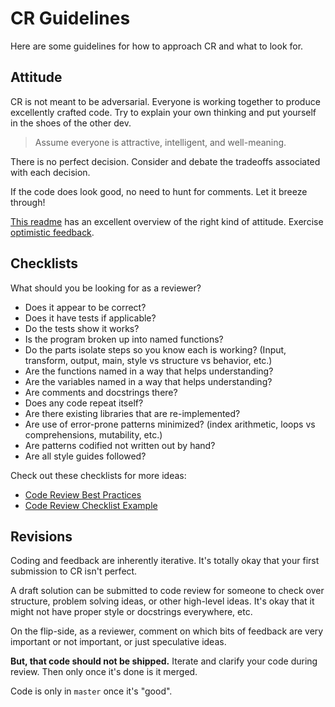 # CR Guidelines

Here are some guidelines for how to approach CR and what to look for.

## Attitude

CR is not meant to be adversarial.
Everyone is working together to produce excellently crafted code.
Try to explain your own thinking and put yourself in the shoes of the other dev.

> Assume everyone is attractive, intelligent, and well-meaning.

There is no perfect decision.
Consider and debate the tradeoffs associated with each decision.

If the code does look good, no need to hunt for comments.
Let it breeze through!

[This readme](https://github.com/thoughtbot/guides/tree/master/code-review) has an excellent overview of the right kind of attitude.
Exercise [optimistic feedback](https://github.com/raganwald/presentations/blob/master/optimism.md).

## Checklists

What should you be looking for as a reviewer?

* Does it appear to be correct?
* Does it have tests if applicable?
* Do the tests show it works?
* Is the program broken up into named functions?
* Do the parts isolate steps so you know each is working? (Input, transform, output, main, style vs structure vs behavior, etc.)
* Are the functions named in a way that helps understanding?
* Are the variables named in a way that helps understanding?
* Are comments and docstrings there?
* Does any code repeat itself?
* Are there existing libraries that are re-implemented?
* Are use of error-prone patterns minimized? (index arithmetic, loops vs comprehensions, mutability, etc.)
* Are patterns codified not written out by hand?
* Are all style guides followed?

Check out these checklists for more ideas:

* [Code Review Best Practices](https://www.kevinlondon.com/2015/05/05/code-review-best-practices.html)
* [Code Review Checklist Example](http://blog.fogcreek.com/increase-defect-detection-with-our-code-review-checklist-example/)

## Revisions

Coding and feedback are inherently iterative.
It's totally okay that your first submission to CR isn't perfect.

A draft solution can be submitted to code review for someone to check over structure, problem solving ideas, or other high-level ideas.
It's okay that it might not have proper style or docstrings everywhere, etc.

On the flip-side, as a reviewer, comment on which bits of feedback are very important or not important, or just speculative ideas.

**But, that code should not be shipped.**
Iterate and clarify your code during review.
Then only once it's done is it merged.

Code is only in `master` once it's "good".
